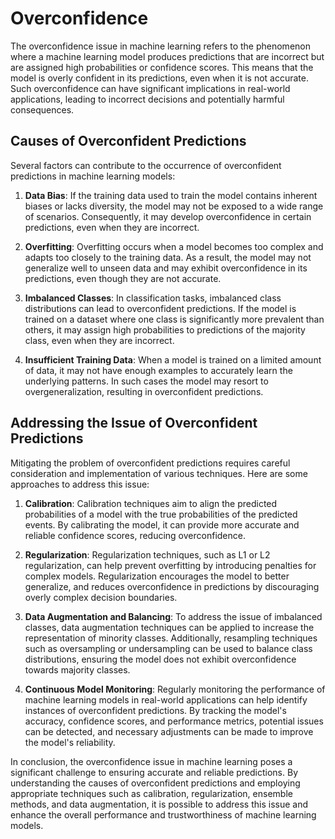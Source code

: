 # Overconfidence

The overconfidence issue in machine learning refers to the phenomenon where a machine learning model produces predictions that are incorrect but are assigned high probabilities or confidence scores. This means that the model is overly confident in its predictions, even when it is not accurate. Such overconfidence can have significant implications in real-world applications, leading to incorrect decisions and potentially harmful consequences.

## Causes of Overconfident Predictions

Several factors can contribute to the occurrence of overconfident predictions in machine learning models:

1. **Data Bias**: If the training data used to train the model contains inherent biases or lacks diversity, the model may not be exposed to a wide range of scenarios. Consequently, it may develop overconfidence in certain predictions, even when they are incorrect.

2. **Overfitting**: Overfitting occurs when a model becomes too complex and adapts too closely to the training data. As a result, the model may not generalize well to unseen data and may exhibit overconfidence in its predictions, even though they are not accurate.

3. **Imbalanced Classes**: In classification tasks, imbalanced class distributions can lead to overconfident predictions. If the model is trained on a dataset where one class is significantly more prevalent than others, it may assign high probabilities to predictions of the majority class, even when they are incorrect.

4. **Insufficient Training Data**: When a model is trained on a limited amount of data, it may not have enough examples to accurately learn the underlying patterns. In such cases the model may resort to overgeneralization, resulting in overconfident predictions.

## Addressing the Issue of Overconfident Predictions

Mitigating the problem of overconfident predictions requires careful consideration and implementation of various techniques. Here are some approaches to address this issue:

1. **Calibration**: Calibration techniques aim to align the predicted probabilities of a model with the true probabilities of the predicted events. By calibrating the model, it can provide more accurate and reliable confidence scores, reducing overconfidence. 

2. **Regularization**: Regularization techniques, such as L1 or L2 regularization, can help prevent overfitting by introducing penalties for complex models. Regularization encourages the model to better generalize, and reduces overconfidence in predictions by discouraging overly complex decision boundaries.

3. **Data Augmentation and Balancing**: To address the issue of imbalanced classes, data augmentation techniques can be applied to increase the representation of minority classes. Additionally, resampling techniques such as oversampling or undersampling can be used to balance class distributions, ensuring the model does not exhibit overconfidence towards majority classes.

4. **Continuous Model Monitoring**: Regularly monitoring the performance of machine learning models in real-world applications can help identify instances of overconfident predictions. By tracking the model's accuracy, confidence scores, and performance metrics, potential issues can be detected, and necessary adjustments can be made to improve the model's reliability.

In conclusion, the overconfidence issue in machine learning poses a significant challenge to ensuring accurate and reliable predictions. By understanding the causes of overconfident predictions and employing appropriate techniques such as calibration, regularization, ensemble methods, and data augmentation, it is possible to address this issue and enhance the overall performance and trustworthiness of machine learning models.
